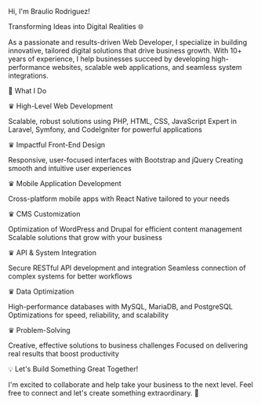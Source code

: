 Hi, I'm Braulio Rodriguez!

Transforming Ideas into Digital Realities 🌐

As a passionate and results-driven Web Developer, I specialize in building innovative, tailored digital solutions that drive business growth. With 10+ years of experience, I help businesses succeed by developing high-performance websites, scalable web applications, and seamless system integrations.

🚀 What I Do

♛ High-Level Web Development

Scalable, robust solutions using PHP, HTML, CSS, JavaScript
Expert in Laravel, Symfony, and CodeIgniter for powerful applications

♛ Impactful Front-End Design

Responsive, user-focused interfaces with Bootstrap and jQuery
Creating smooth and intuitive user experiences

♛ Mobile Application Development

Cross-platform mobile apps with React Native tailored to your needs

♛ CMS Customization

Optimization of WordPress and Drupal for efficient content management
Scalable solutions that grow with your business

♛ API & System Integration

Secure RESTful API development and integration
Seamless connection of complex systems for better workflows

♛ Data Optimization

High-performance databases with MySQL, MariaDB, and PostgreSQL
Optimizations for speed, reliability, and scalability

♛ Problem-Solving

Creative, effective solutions to business challenges
Focused on delivering real results that boost productivity

💡 Let's Build Something Great Together!

I'm excited to collaborate and help take your business to the next level.
Feel free to connect and let's create something extraordinary. 🚀
